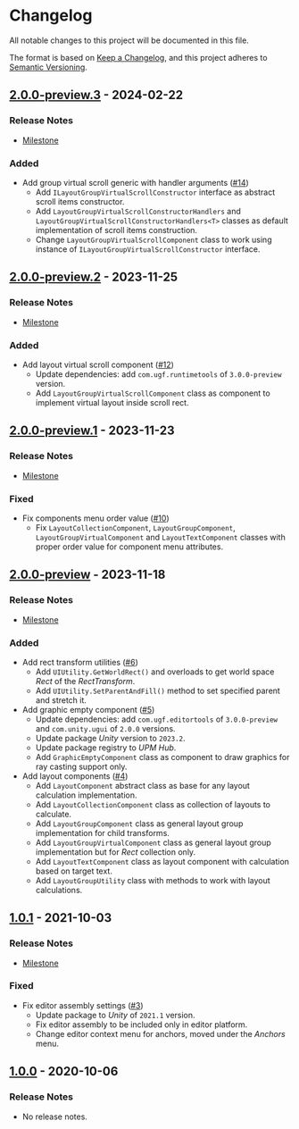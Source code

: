 # Changelog

All notable changes to this project will be documented in this file.

The format is based on [Keep a Changelog](https://keepachangelog.com/en/1.0.0/),
and this project adheres to [Semantic Versioning](https://semver.org/spec/v2.0.0.html).

## [2.0.0-preview.3](https://github.com/unity-game-framework/ugf-ui/releases/tag/2.0.0-preview.3) - 2024-02-22  

### Release Notes

- [Milestone](https://github.com/unity-game-framework/ugf-ui/milestone/5?closed=1)  
    

### Added

- Add group virtual scroll generic with handler arguments ([#14](https://github.com/unity-game-framework/ugf-ui/issues/14))  
    - Add `ILayoutGroupVirtualScrollConstructor` interface as abstract scroll items constructor.
    - Add `LayoutGroupVirtualScrollConstructorHandlers` and `LayoutGroupVirtualScrollConstructorHandlers<T>` classes as default implementation of scroll items construction.
    - Change `LayoutGroupVirtualScrollComponent` class to work using instance of `ILayoutGroupVirtualScrollConstructor` interface.

## [2.0.0-preview.2](https://github.com/unity-game-framework/ugf-ui/releases/tag/2.0.0-preview.2) - 2023-11-25  

### Release Notes

- [Milestone](https://github.com/unity-game-framework/ugf-ui/milestone/4?closed=1)  
    

### Added

- Add layout virtual scroll component ([#12](https://github.com/unity-game-framework/ugf-ui/issues/12))  
    - Update dependencies: add `com.ugf.runtimetools` of `3.0.0-preview` version.
    - Add `LayoutGroupVirtualScrollComponent` class as component to implement virtual layout inside scroll rect.

## [2.0.0-preview.1](https://github.com/unity-game-framework/ugf-ui/releases/tag/2.0.0-preview.1) - 2023-11-23  

### Release Notes

- [Milestone](https://github.com/unity-game-framework/ugf-ui/milestone/3?closed=1)  
    

### Fixed

- Fix components menu order value ([#10](https://github.com/unity-game-framework/ugf-ui/issues/10))  
    - Fix `LayoutCollectionComponent`, `LayoutGroupComponent`, `LayoutGroupVirtualComponent` and `LayoutTextComponent` classes with proper order value for component menu attributes.

## [2.0.0-preview](https://github.com/unity-game-framework/ugf-ui/releases/tag/2.0.0-preview) - 2023-11-18  

### Release Notes

- [Milestone](https://github.com/unity-game-framework/ugf-ui/milestone/2?closed=1)  
    

### Added

- Add rect transform utilities ([#6](https://github.com/unity-game-framework/ugf-ui/issues/6))  
    - Add `UIUtility.GetWorldRect()` and overloads to get world space _Rect_ of the _RectTransform_.
    - Add `UIUtility.SetParentAndFill()` method to set specified parent and stretch it.
- Add graphic empty component ([#5](https://github.com/unity-game-framework/ugf-ui/issues/5))  
    - Update dependencies: add `com.ugf.editortools` of `3.0.0-preview` and `com.unity.ugui` of `2.0.0` versions.
    - Update package _Unity_ version to `2023.2`.
    - Update package registry to _UPM Hub_.
    - Add `GraphicEmptyComponent` class as component to draw graphics for ray casting support only.
- Add layout components ([#4](https://github.com/unity-game-framework/ugf-ui/issues/4))  
    - Add `LayoutComponent` abstract class as base for any layout calculation implementation.
    - Add `LayoutCollectionComponent` class as collection of layouts to calculate.
    - Add `LayoutGroupComponent` class as general layout group implementation for child transforms.
    - Add `LayoutGroupVirtualComponent` class as general layout group implementation but for _Rect_ collection only.
    - Add `LayoutTextComponent` class as layout component with calculation based on target text.
    - Add `LayoutGroupUtility` class with methods to work with layout calculations.

## [1.0.1](https://github.com/unity-game-framework/ugf-ui/releases/tag/1.0.1) - 2021-10-03  

### Release Notes

- [Milestone](https://github.com/unity-game-framework/ugf-ui/milestone/1?closed=1)  
    

### Fixed

- Fix editor assembly settings ([#3](https://github.com/unity-game-framework/ugf-ui/pull/3))  
    - Update package to _Unity_ of `2021.1` version.
    - Fix editor assembly to be included only in editor platform.
    - Change editor context menu for anchors, moved under the _Anchors_ menu.

## [1.0.0](https://github.com/unity-game-framework/ugf-ui/releases/tag/1.0.0) - 2020-10-06  

### Release Notes

- No release notes.


